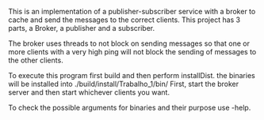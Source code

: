 This is an implementation of a publisher-subscriber service with a broker to cache and send the messages to the correct clients.
This project has 3 parts, a Broker, a publisher and a subscriber.

The broker uses threads to not block on sending messages so that one or more clients with a very high ping will not block the sending of messages to the other clients.

To execute this program first build and then perform installDist. the binaries will be installed into ./build/install/Trabalho_1/bin/
First, start the broker server and then start whichever clients you want.

To check the possible arguments for binaries and their purpose use -help.